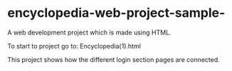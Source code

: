 # encyclopedia-web-project-sample-
A web development project which is made using HTML.

To start to project go to: Encyclopedia(1).html

This project shows how the different login section pages are connected.
